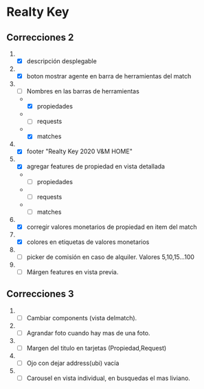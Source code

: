 # Realty Key

## Correcciones 2

1. - [x] descripción desplegable

2. - [X] boton mostrar agente en barra de herramientas del match

3. - [ ] Nombres en las barras de herramientas
    - - [x]  propiedades
    - - [ ]  requests
    - - [x]  matches
4. - [x] footer "Realty Key 2020 V&M HOME"

5. - [x] agregar features de propiedad en vista detallada
    - - [ ]  propiedades
    - - [ ]  requests
    - - [ ]  matches
6. - [x] corregir valores monetarios de propiedad en item del match

7. - [x] colores en etiquetas de valores monetarios

8. - [ ] picker de comisión en caso de alquiler. Valores 5,10,15...100

9. - [ ] Márgen features en vista previa.

## Correcciones 3

1. - [ ] Cambiar components (vista delmatch).

2. - [ ] Agrandar foto cuando hay mas de una foto.

3. - [ ] Margen del titulo en tarjetas (Propiedad,Request)

4. - [ ] Ojo con dejar address(ubi) vacía 

5. - [ ] Carousel en vista individual, en busquedas el mas liviano.
